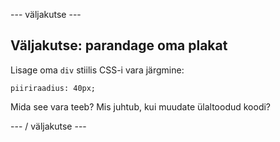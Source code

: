 \--- väljakutse \---

## Väljakutse: parandage oma plakat

Lisage oma `div` stiilis CSS-i vara järgmine:

    piiriraadius: 40px;
    

Mida see vara teeb? Mis juhtub, kui muudate ülaltoodud koodi?

\--- / väljakutse \---